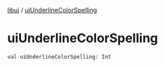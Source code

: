 [libui](index.md) / [uiUnderlineColorSpelling](./ui-underline-color-spelling.md)

# uiUnderlineColorSpelling

`val uiUnderlineColorSpelling: Int`